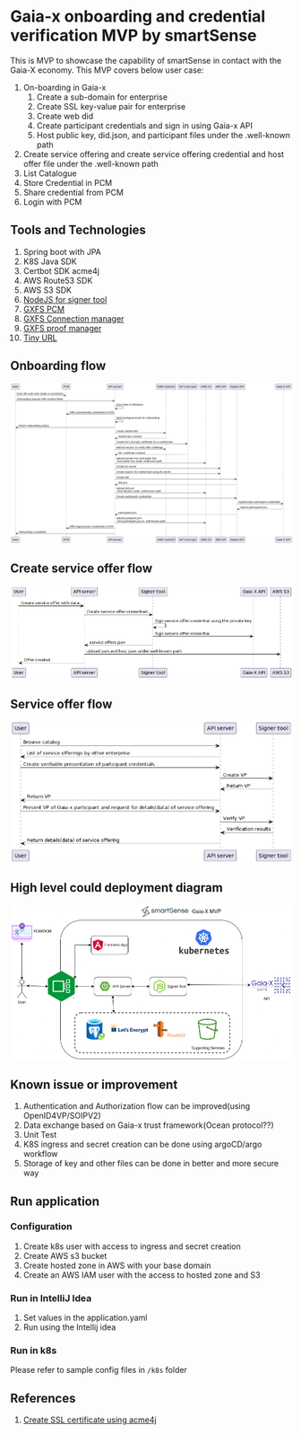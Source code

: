 # Gaia-x onboarding and credential verification MVP by smartSense

This is MVP to showcase the capability of smartSense in contact with the Gaia-X economy.
This MVP covers below user case:

1. On-boarding in Gaia-x
    1. Create a sub-domain for enterprise
    2. Create SSL key-value pair for enterprise
    3. Create web did
    4. Create participant credentials and sign in using Gaia-x API
    5. Host public key, did.json, and participant files under the .well-known path
2. Create service offering and create service offering credential and host offer file under the .well-known path
3. List Catalogue
4. Store Credential in PCM
5. Share credential from PCM
6. Login with PCM

## Tools and Technologies

1. Spring boot with JPA
2. K8S Java SDK
3. Certbot SDK acme4j
4. AWS Route53 SDK
5. AWS S3 SDK
6. [NodeJS for signer tool](https://github.com/smartSenseSolutions/smartsense-gaia-x-signer)
7. [GXFS PCM](https://apps.apple.com/in/app/gxfs-pcm/id1662845551)
8. [GXFS Connection manager](https://gitlab.com/gaia-x/data-infrastructure-federation-services/ocm/connection-manager)
9. [GXFS proof manager](https://gitlab.com/gaia-x/data-infrastructure-federation-services/ocm/proof-manager/-/blob/main/swagger.json)
10. [Tiny URL](https://tinyurl.com/)

## Onboarding flow

![onboarding.png](doc%2Fonboarding.png)

## Create service offer flow

![Create service offer.png](doc%2FCreate%20service%20offer.png)

## Service offer flow

![Service offer flow.png](doc%2FService%20offer%20flow.png)

## High level could deployment diagram

![Gaia-x MVP.drawio.png](doc%2FGaia-x%20MVP.drawio.png)

## Known issue or improvement

1. Authentication and Authorization flow can be improved(using OpenID4VP/SOIPV2)
2. Data exchange based on Gaia-x trust framework(Ocean protocol??)
3. Unit Test
4. K8S ingress and secret creation can be done using argoCD/argo workflow
5. Storage of key and other files can be done in better and more secure way

## Run application

### Configuration

1. Create k8s user with access to ingress and secret creation
2. Create AWS s3 bucket
3. Create hosted zone in AWS with your base domain
4. Create an AWS IAM user with the access to hosted zone and S3

### Run in IntelliJ Idea

1. Set values in the application.yaml
2. Run using the Intellij idea

### Run in k8s

Please refer to sample config files in ``/k8s`` folder

## References

1. [Create SSL certificate using acme4j](https://github.com/shred/acme4j/blob/master/acme4j-example/src/main/java/org/shredzone/acme4j/example/ClientTest.java)
